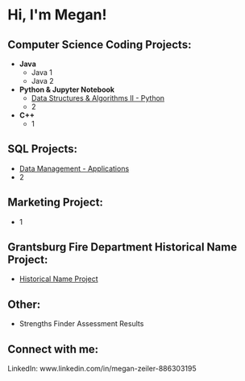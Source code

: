 <h1>Hi, I'm Megan! </h1>

<h2> Computer Science Coding Projects:</h2>

- <b>Java</b>
  - Java 1
  - Java 2
- <b>Python & Jupyter Notebook </b>
  - [Data Structures & Algorithms II - Python](https://github.com/mzeiler29/Data-Structures-and-Algorithms-II)
  - 2
- <b>C++</b>
  - 1
<h2> SQL Projects: </h2>

- [Data Management - Applications](https://github.com/mzeiler29/Data-Management-Applications)
- 2

<h2> Marketing Project: </h2>

- 1
<h2> Grantsburg Fire Department Historical Name Project: </h2>

- [Historical Name Project](https://github.com/mzeiler29/Historical-Name-Project) 
<h2> Other: </h2>

- Strengths Finder Assessment Results

<h2> Connect with me:</h2>
LinkedIn: www.linkedin.com/in/megan-zeiler-886303195
